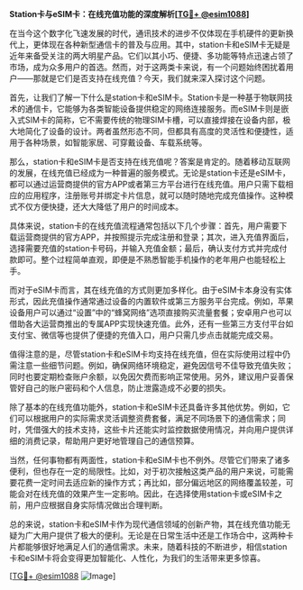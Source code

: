 **Station卡与eSIM卡：在线充值功能的深度解析[[TG💪+ @esim1088](https://t.me/s/esim1088)]**

在当今这个数字化飞速发展的时代，通讯技术的进步不仅体现在手机硬件的更新换代上，更体现在各种新型通信卡的普及与应用。其中，station卡和eSIM卡无疑是近年来备受关注的两大明星产品。它们以其小巧、便捷、多功能等特点迅速占领了市场，成为众多用户的首选。然而，对于这两类卡来说，有一个问题始终困扰着用户——那就是它们是否支持在线充值？今天，我们就来深入探讨这个问题。

首先，让我们了解一下什么是station卡和eSIM卡。Station卡是一种基于物联网技术的通信卡，它能够为各类智能设备提供稳定的网络连接服务。而eSIM卡则是嵌入式SIM卡的简称，它不需要传统的物理SIM卡槽，可以直接焊接在设备内部，极大地简化了设备的设计。两者虽然形态不同，但都具有高度的灵活性和便捷性，适用于各种场景，如智能家居、可穿戴设备、车载系统等。

那么，station卡和eSIM卡是否支持在线充值呢？答案是肯定的。随着移动互联网的发展，在线充值已经成为一种普遍的服务模式。无论是station卡还是eSIM卡，都可以通过运营商提供的官方APP或者第三方平台进行在线充值。用户只需下载相应的应用程序，注册账号并绑定卡片信息，就可以随时随地完成充值操作。这种模式不仅方便快捷，还大大降低了用户的时间成本。

具体来说，station卡的在线充值流程通常包括以下几个步骤：首先，用户需要下载运营商提供的官方APP，并按照提示完成注册和登录；其次，进入充值界面后，选择需要充值的station卡号码，并输入充值金额；最后，确认支付方式并完成付款即可。整个过程简单直观，即便是不熟悉智能手机操作的老年用户也能轻松上手。

而对于eSIM卡而言，其在线充值的方式则更加多样化。由于eSIM卡本身没有实体形式，因此充值操作通常通过设备的内置软件或第三方服务平台完成。例如，苹果设备用户可以通过“设置”中的“蜂窝网络”选项直接购买流量套餐；安卓用户也可以借助各大运营商推出的专属APP实现快速充值。此外，还有一些第三方支付平台如支付宝、微信等也提供了便捷的充值入口，用户只需几步点击就能完成交易。

值得注意的是，尽管station卡和eSIM卡均支持在线充值，但在实际使用过程中仍需注意一些细节问题。例如，确保网络环境稳定，避免因信号不佳导致充值失败；同时也要定期检查账户余额，以免因欠费而影响正常使用。另外，建议用户妥善保管好自己的账户密码和个人信息，防止泄露造成不必要的损失。

除了基本的在线充值功能外，station卡和eSIM卡还具备许多其他优势。例如，它们可以根据用户的实际需求灵活调整资费套餐，满足不同场景下的通信需求；同时，凭借强大的技术支持，这些卡片还能实时监控数据使用情况，并向用户提供详细的消费记录，帮助用户更好地管理自己的通信预算。

当然，任何事物都有两面性，station卡和eSIM卡也不例外。尽管它们带来了诸多便利，但也存在一定的局限性。比如，对于初次接触这类产品的用户来说，可能需要花费一定时间去适应新的操作方式；再比如，部分偏远地区的网络覆盖较差，可能会对在线充值的效果产生一定影响。因此，在选择使用station卡或eSIM卡之前，用户应根据自身实际情况做出合理判断。

总的来说，station卡和eSIM卡作为现代通信领域的创新产物，其在线充值功能无疑为广大用户提供了极大的便利。无论是在日常生活中还是工作场合中，这两种卡片都能够很好地满足人们的通信需求。未来，随着科技的不断进步，相信station卡和eSIM卡将会变得更加智能化、人性化，为我们的生活带来更多惊喜。

[[TG💪+ @esim1088](https://t.me/s/esim1088) ![Image](https://i.postimg.cc/4NQfJmqS/Snipaste-2025-05-13-00-14-12.png)]